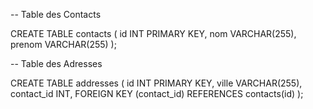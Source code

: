 -- Table des Contacts

CREATE TABLE contacts (
    id INT PRIMARY KEY,
    nom VARCHAR(255),
    prenom VARCHAR(255)
);





-- Table des Adresses

CREATE TABLE addresses (
    id INT PRIMARY KEY,
    ville VARCHAR(255),
    contact_id INT,
    FOREIGN KEY (contact_id) REFERENCES contacts(id)
);